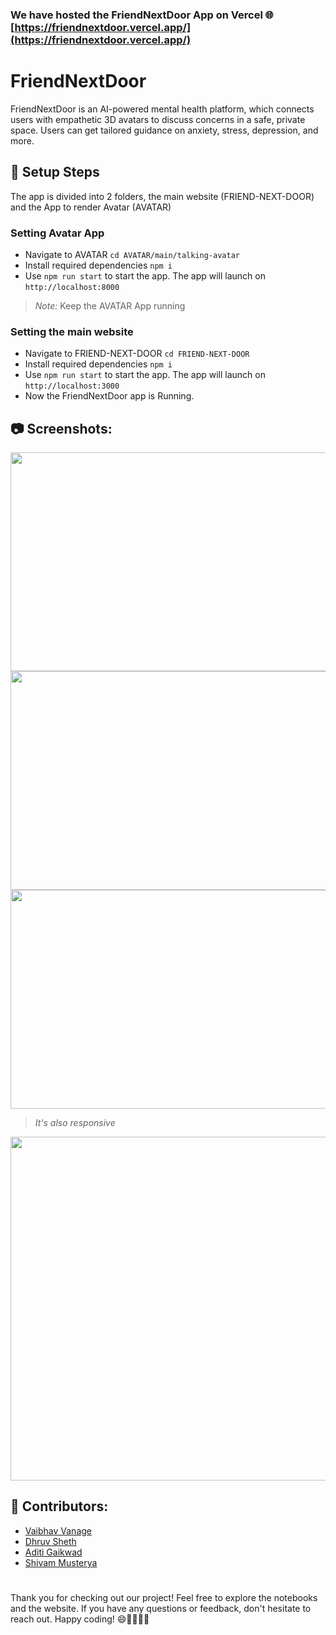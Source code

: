 
### We have hosted the FriendNextDoor App on Vercel 🌐 [https://friendnextdoor.vercel.app/](https://friendnextdoor.vercel.app/)

# FriendNextDoor 
FriendNextDoor is an AI-powered mental health platform, which connects users with empathetic 3D avatars to discuss concerns in a safe, private space. Users can get tailored guidance on anxiety, stress, depression, and more.

## 📂 Setup Steps
The app is divided into 2 folders, the main website (FRIEND-NEXT-DOOR) and the App to render Avatar (AVATAR)

### Setting Avatar App
- Navigate to AVATAR ` cd AVATAR/main/talking-avatar `
- Install required dependencies ` npm i `
- Use ` npm run start ` to start the app. The app will launch on ` http://localhost:8000 `

> *Note:*
> Keep the AVATAR App running

### Setting the main website
- Navigate to FRIEND-NEXT-DOOR ` cd FRIEND-NEXT-DOOR `
- Install required dependencies ` npm i `
- Use ` npm run start ` to start the app. The app will launch on ` http://localhost:3000 `
- Now the FriendNextDoor app is Running.

## 📷 Screenshots:
<img width="550" height="350" src="https://github.com/Dhruvnet/MentalHealthAIfriend/assets/123584784/fb771cb1-ee5d-4252-ad90-4ca9b94bcf92">
<img width="550" height="350" src="https://github.com/Dhruvnet/MentalHealthAIfriend/assets/123584784/52239d09-3313-4046-ade9-223aca692f2f">
<img width="550" height="350" src="https://github.com/Dhruvnet/MentalHealthAIfriend/assets/123584784/8e43ddcd-8cd9-47f3-b4a3-4cf320163012">
 
 > *It's also responsive*
<img width="auto" height="550" src="https://github.com/Dhruvnet/MentalHealthAIfriend/assets/123584784/66ef8ef0-26af-4474-8fba-bc7542c3dd77">

## 👥 Contributors:
- [Vaibhav Vanage](https://github.com/Phantom-IN)
- [Dhruv Sheth](https://github.com/Dhruvnet)
- [Aditi Gaikwad](https://github.com/uyaditi)
- [Shivam Musterya](https://github.com/musteryasm)

#
Thank you for checking out our project! Feel free to explore the notebooks and the website. If you have any questions or feedback, don't hesitate to reach out. Happy coding! 😄👨‍💻👩‍💻


